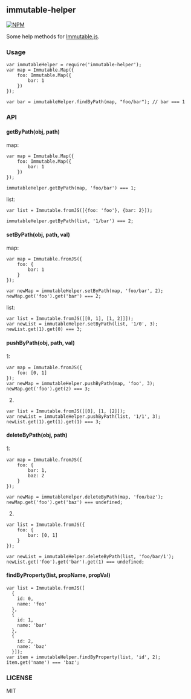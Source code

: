 ## immutable-helper

[![NPM](https://nodei.co/npm/immutable-helper.png?downloads=true&downloadRank=true&stars=true)](https://nodei.co/npm/immutable-helper/)

Some help methods for [Immutable.js](https://facebook.github.io/immutable-js/).

### Usage

    var immutableHelper = require('immutable-helper');
	var map = Immutable.Map({
        foo: Immutable.Map({
            bar: 1
        })
    });

	var bar = immutableHelper.findByPath(map, "foo/bar"); // bar === 1

### API

#### getByPath(obj, path)

map:

    var map = Immutable.Map({
        foo: Immutable.Map({
            bar: 1
        })
    });

    immutableHelper.getByPath(map, 'foo/bar') === 1;

list:

    var list = Immutable.fromJS([{foo: 'foo'}, {bar: 2}]);

    immutableHelper.getByPath(list, '1/bar') === 2;

#### setByPath(obj, path, val)

map:

    var map = Immutable.fromJS({
        foo: {
            bar: 1
        }
    });

    var newMap = immutableHelper.setByPath(map, 'foo/bar', 2);
    newMap.get('foo').get('bar') === 2;

list:

    var list = Immutable.fromJS([[0, 1], [1, 2]]]);
    var newList = immutableHelper.setByPath(list, '1/0', 3);
    newList.get(1).get(0) === 3;

#### pushByPath(obj, path, val)

1:

    var map = Immutable.fromJS({
        foo: [0, 1]
    });
    var newMap = immutableHelper.pushByPath(map, 'foo', 3);
    newMap.get('foo').get(2) === 3;

2.


    var list = Immutable.fromJS([[0], [1, [2]]);
    var newList = immutableHelper.pushByPath(list, '1/1', 3);
    newList.get(1).get(1).get(1) === 3;

#### deleteByPath(obj, path)

1:

    var map = Immutable.fromJS({
        foo: {
            bar: 1,
            baz: 2
        }
    });

    var newMap = immutableHelper.deleteByPath(map, 'foo/baz');
    newMap.get('foo').get('baz') === undefined;

2.

    var list = Immutable.fromJS({
        foo: {
            bar: [0, 1]
        }
    });

    var newList = immutableHelper.deleteByPath(list, 'foo/bar/1');
    newList.get('foo').get('bar').get(1) === undefined;

#### findByProperty(list, propName, propVal)

    var list = Immutable.fromJS([
      {
        id: 0,
        name: 'foo'
      },
      {
        id: 1,
        name: 'bar'
      },
      {
        id: 2,
        name: 'baz'
      }]);
    var item = immutableHelper.findByProperty(list, 'id', 2);
    item.get('name') === 'baz';

### LICENSE

MIT
